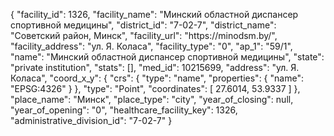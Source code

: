 {
    "facility_id": 1326,
    "facility_name": "Минский областной диспансер спортивной медицины",
    "district_id": "7-02-7",
    "district_name": "Советский район, Минск",
    "facility_url": "https:\/\/minodsm.by\/",
    "facility_address": "ул. Я. Коласа",
    "facility_type": "0",
    "ap_1": "59\/1",
    "name": "Минский областной диспансер спортивной медицины",
    "state": "private institution",
    "stats": [],
    "med_id": 10215699,
    "address": "ул. Я. Коласа",
    "coord_x_y": {
        "crs": {
            "type": "name",
            "properties": {
                "name": "EPSG:4326"
            }
        },
        "type": "Point",
        "coordinates": [
            27.6014,
            53.9337
        ]
    },
    "place_name": "Минск",
    "place_type": "city",
    "year_of_closing": null,
    "year_of_opening": "0",
    "healthcare_facility_key": 1326,
    "administrative_division_id": "7-02-7"
}
